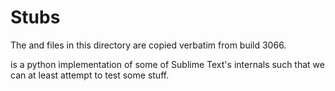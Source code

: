 Stubs
=====

The [](sublime.py) and [](sublime_plugin.py) files in this directory are copied verbatim from build 3066.

[](sublime_api.py) is a python implementation of some of Sublime Text's internals such that we can at least attempt to test some stuff.

